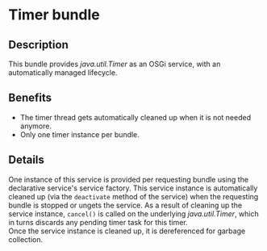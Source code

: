 # Timer bundle

## Description
This bundle provides *java.util.Timer* as an OSGi service, with an automatically managed lifecycle.

## Benefits
* The timer thread gets automatically cleaned up when it is not needed anymore.
* Only one timer instance per bundle.

## Details
One instance of this service is provided per requesting bundle using the declarative service's service factory. 
This service instance is automatically cleaned up (via the `deactivate` method of the service) when the requesting 
bundle is stopped or ungets the service. As a result of cleaning up the service instance, `cancel()` is called 
on the underlying *java.util.Timer*, which in turns discards any pending timer task for this timer.  
Once the service instance is cleaned up, it is dereferenced for garbage collection.
